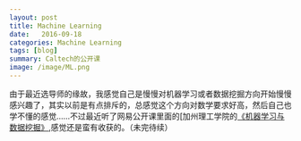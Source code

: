 ```yaml
---
layout: post
title: Machine Learning
date:   2016-09-18
categories: Machine Learning
tags: [blog]  
summary: Caltech的公开课
image: /image/ML.png
---
```

由于最近选导师的缘故，我感觉自己是慢慢对机器学习或者数据挖掘方向开始慢慢感兴趣了，其实以前是有点排斥的，总感觉这个方向对数学要求好高，然后自己也学不懂的感觉……不过最近听了网易公开课里面的[加州理工学院的[《机器学习与数据挖掘》](http://open.163.com/special/opencourse/learningfromdata.html),感觉还是蛮有收获的。（未完待续）



